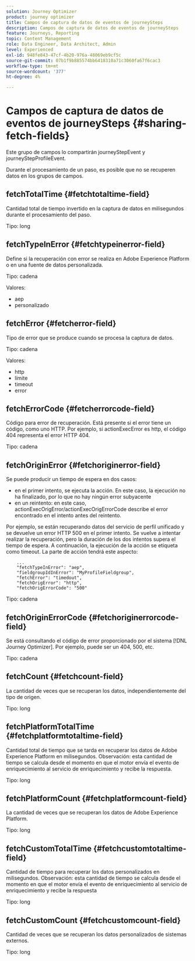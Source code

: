 ```yaml
---
solution: Journey Optimizer
product: journey optimizer
title: Campos de captura de datos de eventos de journeySteps
description: Campos de captura de datos de eventos de journeySteps
feature: Journeys, Reporting
topic: Content Management
role: Data Engineer, Data Architect, Admin
level: Experienced
exl-id: 948fe843-47cf-4b20-976a-48069eb9cf5c
source-git-commit: 07b1f9b885574bb6418310a71c3060fa67f6cac3
workflow-type: tm+mt
source-wordcount: '377'
ht-degree: 4%

---
```


# Campos de captura de datos de eventos de journeySteps {#sharing-fetch-fields}

Este grupo de campos lo compartirán journeyStepEvent y journeyStepProfileEvent.

Durante el procesamiento de un paso, es posible que no se recuperen datos en los grupos de campos.

## fetchTotalTime {#fetchtotaltime-field}

Cantidad total de tiempo invertido en la captura de datos en milisegundos durante el procesamiento del paso.

Tipo: long

## fetchTypeInError {#fetchtypeinerror-field}

Define si la recuperación con error se realiza en Adobe Experience Platform o en una fuente de datos personalizada.

Tipo: cadena

Valores:
* aep
* personalizado

## fetchError {#fetcherror-field}

Tipo de error que se produce cuando se procesa la captura de datos.

Tipo: cadena

Valores:
* http
* límite
* timeout
* error

## fetchErrorCode {#fetcherrorcode-field}

Código para error de recuperación. Está presente si el error tiene un código, como uno HTTP. Por ejemplo, si actionExecError es http, el código 404 representa el error HTTP 404.

Tipo: cadena

## fetchOriginError {#fetchoriginerror-field}

Se puede producir un tiempo de espera en dos casos:

* en el primer intento, se ejecuta la acción. En este caso, la ejecución no ha finalizado, por lo que no hay ningún error subyacente
* en un reintento: en este caso, actionExecOrigError/actionExecOrigErrorCode describe el error encontrado en el intento antes del reintento.

Por ejemplo, se están recuperando datos del servicio de perfil unificado y se devuelve un error HTTP 500 en el primer intento. Se vuelve a intentar realizar la recuperación, pero la duración de los dos intentos supera el tiempo de espera. A continuación, la ejecución de la acción se etiqueta como timeout. La parte de acción tendrá este aspecto:

```
    ...
    "fetchTypeInError": "aep",
    "fieldgroupIdInError": "MyProfileFieldgroup",
    "fetchError": "timedout",
    "fetchOrigError": "http",
    "fetchOrigErrorCode": "500"
```

Tipo: cadena

## fetchOriginErrorCode {#fetchoriginerrorcode-field}

Se está consultando el código de error proporcionado por el sistema [!DNL Journey Optimizer]. Por ejemplo, puede ser un 404, 500, etc.

Tipo: cadena

## fetchCount {#fetchcount-field}

La cantidad de veces que se recuperan los datos, independientemente del tipo de origen.

Tipo: long

## fetchPlatformTotalTime {#fetchplatformtotaltime-field}

Cantidad total de tiempo que se tarda en recuperar los datos de Adobe Experience Platform en milisegundos. Observación: esta cantidad de tiempo se calcula desde el momento en que el motor envía el evento de enriquecimiento al servicio de enriquecimiento y recibe la respuesta.

Tipo: long

## fetchPlatformCount {#fetchplatformcount-field}

La cantidad de veces que se recuperan los datos de Adobe Experience Platform.

Tipo: long

## fetchCustomTotalTime {#fetchcustomtotaltime-field}

Cantidad de tiempo para recuperar los datos personalizados en milisegundos. Observación: esta cantidad de tiempo se calcula desde el momento en que el motor envía el evento de enriquecimiento al servicio de enriquecimiento y recibe la respuesta

Tipo: long

## fetchCustomCount {#fetchcustomcount-field}

Cantidad de veces que se recuperan los datos personalizados de sistemas externos.

Tipo: long
